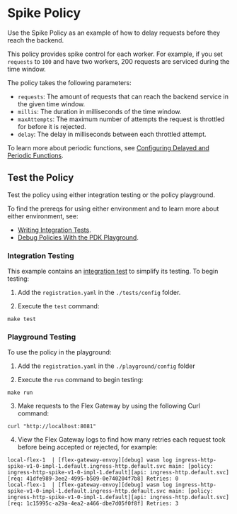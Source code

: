 # Spike Policy

Use the Spike Policy as an example of how to delay requests before they reach the backend.

This policy provides spike control for each worker. For example, if you set `requests` to `100` and have two workers, 200 requests are serviced during the time window.

The policy takes the following parameters:
* `requests`: The amount of requests that can reach the backend service in the given time window.
* `millis`: The duration in milliseconds of the time window.
* `maxAttempts`: The maximum number of attempts the request is throttled for before it is rejected.
* `delay`: The delay in milliseconds between each throttled attempt.

To learn more about periodic functions, see [Configuring Delayed and Periodic Functions](https://docs.mulesoft.com/pdk/latest/policies-pdk-configure-timer).

## Test the Policy

Test the policy using either integration testing or the policy playground.

To find the prereqs for using either environment and to learn more about either environment, see:

* [Writing Integration Tests](https://docs.mulesoft.com/pdk/latest/policies-pdk-integration-tests).
* [Debug Policies With the PDK Playground](https://docs.mulesoft.com/pdk/latest/policies-pdk-debug-local).

### Integration Testing

This example contains an [integration test](./tests/requests.rs) to simplify its testing. To begin testing:

1. Add the `registration.yaml` in the `./tests/config` folder.

2. Execute the `test` command:

``` shell
make test
```

### Playground Testing

To use the policy in the playground:

1. Add the `registration.yaml` in the `./playground/config` folder

2. Execute the `run` command to begin testing:

``` shell
make run
```

3. Make requests to the Flex Gateway by using the following Curl command:

```shell
curl "http://localhost:8081"
```

4. View the Flex Gateway logs to find how many retries each request took before being accepted or rejected, for example:

```text
local-flex-1  | [flex-gateway-envoy][debug] wasm log ingress-http-spike-v1-0-impl-1.default.ingress-http.default.svc main: [policy: ingress-http-spike-v1-0-impl-1.default][api: ingress-http.default.svc][req: 41dfe989-3ee2-4995-b509-0e740204f7b8] Retries: 0
local-flex-1  | [flex-gateway-envoy][debug] wasm log ingress-http-spike-v1-0-impl-1.default.ingress-http.default.svc main: [policy: ingress-http-spike-v1-0-impl-1.default][api: ingress-http.default.svc][req: 1c15995c-a29a-4ea2-a466-dbe7d05f0f8f] Retries: 3
```